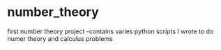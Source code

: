 # number_theory
first number theory project
-contains varies python scripts I wrote to do numer theory and calculus problems
